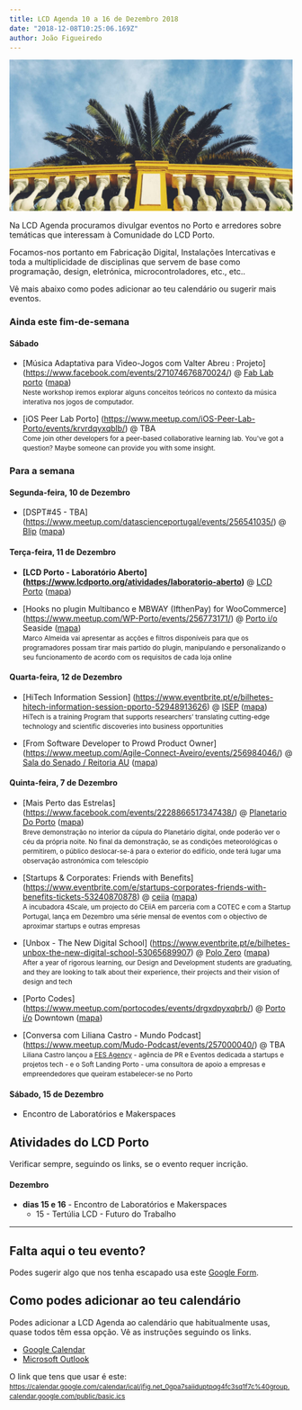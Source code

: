 ```yaml
---
title: LCD Agenda 10 a 16 de Dezembro 2018
date: "2018-12-08T10:25:06.169Z"
author: João Figueiredo
---
```


<img src="max-tarkhov-470556-unsplash.jpg" /><br />


Na LCD Agenda procuramos divulgar eventos no Porto e arredores sobre temáticas que interessam à Comunidade do LCD Porto.

Focamos-nos portanto em Fabricação Digital, Instalações Intercativas e toda a multiplicidade de disciplinas que servem de base como programação, design, eletrónica, microcontroladores, etc., etc..

Vê mais abaixo como podes adicionar ao teu calendário ou sugerir mais eventos.



### Ainda este fim-de-semana

#### Sábado

* [Música Adaptativa para Video-Jogos com Valter Abreu : Projeto]
(https://www.facebook.com/events/271074676870024/)
@ [Fab Lab porto](http://fablabporto.com/)
([mapa](https://goo.gl/maps/BVb55nZjUyq))
<br /><small>
Neste workshop iremos explorar alguns conceitos teóricos no contexto da música interativa nos jogos de computador.
</small>

* [iOS Peer Lab Porto]
(https://www.meetup.com/iOS-Peer-Lab-Porto/events/krvrdqyxqblb/)
@ TBA
<br /><small>
Come join other developers for a peer-based collaborative learning lab. You've got a question? Maybe someone can provide you with some insight.
</small>


### Para a semana

#### Segunda-feira, 10 de Dezembro

* [DSPT#45 - TBA]
(https://www.meetup.com/datascienceportugal/events/256541035/)
@ [Blip](https://www.blip.pt/)
([mapa](https://maps.google.com/?cid=12241631696413520772))


#### Terça-feira, 11 de Dezembro

* **[LCD Porto - Laboratório Aberto]
(https://www.lcdporto.org/atividades/laboratorio-aberto)**
@ [LCD Porto](https://lcdporto.org/)
([mapa](https://goo.gl/maps/A65zj4ZXTrp))

* [Hooks no plugin Multibanco e MBWAY (IfthenPay) for WooCommerce]
(https://www.meetup.com/WP-Porto/events/256773171/)
@ [Porto i/o](http://porto.io/) Seaside
([mapa](https://maps.google.com/?cid=5216069477065432958))
<br /><small>
Marco Almeida vai apresentar as acções e filtros disponíveis para que os programadores possam tirar mais partido do plugin, manipulando e personalizando o seu funcionamento de acordo com os requisitos de cada loja online
</small>


#### Quarta-feira, 12 de Dezembro

* [HiTech Information Session]
(https://www.eventbrite.pt/e/bilhetes-hitech-information-session-pporto-52948913626)
@ [ISEP](http://www.isep.ipp.pt/)
([mapa](https://goo.gl/maps/R25kzxeCk682))
<br /><small>
HiTech is a training Program that supports researchers’ translating cutting-edge technology and scientific discoveries into business opportunities
</small>

* [From Software Developer to Prowd Product Owner]
(https://www.meetup.com/Agile-Connect-Aveiro/events/256984046/)
@ [Sala do Senado / Reitoria AU](https://www.ua.pt/)
([mapa](https://goo.gl/maps/b6zowuYpKkB2))


#### Quinta-feira, 7 de Dezembro

* [Mais Perto das Estrelas]
(https://www.facebook.com/events/2228866517347438/)
@ [Planetario Do Porto](http://www.planetario.up.pt/pt/)
([mapa](https://goo.gl/maps/igDcn4fwWes))
<br /><small>
Breve demonstração no interior da cúpula do Planetário digital, onde poderão ver o céu da própria noite. No final da demonstração, se as condições meteorológicas o permitirem, o público deslocar-se-á para o exterior do edifício, onde terá lugar uma observação astronómica com telescópio
</small>

* [Startups & Corporates: Friends with Benefits]
(https://www.eventbrite.com/e/startups-corporates-friends-with-benefits-tickets-53240870878)
@ [ceiia](https://www.ceiia.com/)
([mapa](https://goo.gl/maps/1hmPYE1ACwy))
<br /><small>
A incubadora 4Scale, um projecto do CEiiA em parceria com a COTEC e com a Startup Portugal, lança em Dezembro uma série mensal de eventos com o objectivo de aproximar startups e outras empresas
</small>

* [Unbox - The New Digital School]
(https://www.eventbrite.pt/e/bilhetes-unbox-the-new-digital-school-53065689907)
@ [Polo Zero](http://polozero.fap.pt/)
([mapa](https://maps.google.com/?cid=6452894895241246126))
<br /><small>
After a year of rigorous learning, our Design and Development students are graduating, and they are looking to talk about their experience, their projects and their vision of design and tech
</small>

* [Porto Codes]
(https://www.meetup.com/portocodes/events/drgxdpyxqbrb/)
@ [Porto i/o](http://porto.io/) Downtown
([mapa](https://maps.google.com/?cid=12457545381001472324))

* [Conversa com Liliana Castro - Mundo Podcast]
(https://www.meetup.com/Mudo-Podcast/events/257000040/)
@ TBA
<br /><small>
Liliana Castro lançou a [FES Agency](https://fesagency.pt/) - agência de PR e Eventos dedicada a startups e projetos tech - e o Soft Landing Porto - uma consultora de apoio a empresas e empreendedores que queiram estabelecer-se no Porto
</small>


#### Sábado, 15 de Dezembro

*  Encontro de Laboratórios e Makerspaces




## Atividades do LCD Porto

Verificar sempre, seguindo os links, se o evento requer incrição.

#### Dezembro

* **dias 15 e 16** - Encontro de Laboratórios e Makerspaces
  * 15 - Tertúlia LCD - Futuro do Trabalho

---

## Falta aqui o teu evento?

Podes sugerir algo que nos tenha escapado usa este [Google Form](https://docs.google.com/forms/d/e/1FAIpQLSd_lOqzaRXBpCmAbJ9ODMuWPgkLzaN4xABgRX6HXPpDSDUB7Q/viewform?usp=sf_link).

## Como podes adicionar ao teu calendário

Podes adicionar a LCD Agenda ao calendário que habitualmente usas, quase todos têm essa opção. Vê as instruções seguindo os links.

* [Google Calendar](https://support.google.com/calendar/answer/37100?co=GENIE.Platform%3DDesktop&hl=en)
* [Microsoft Outlook](https://support.office.com/en-us/article/Import-or-subscribe-to-a-calendar-in-Outlook-com-cff1429c-5af6-41ec-a5b4-74f2c278e98c)

O link que tens que usar é este:
<small>
https://calendar.google.com/calendar/ical/jfig.net_0gpa7saiiduptpqg4fc3sq1f7c%40group.calendar.google.com/public/basic.ics
</small>

